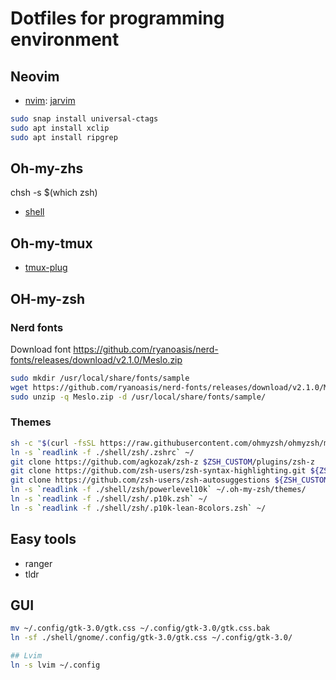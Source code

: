 # Dotfiles for programming environment

## Neovim

- [nvim](./nvim): [jarvim](https://github.com/glepnir/jarvim)

```bash
sudo snap install universal-ctags
sudo apt install xclip
sudo apt install ripgrep
```
## Oh-my-zhs
chsh -s $(which zsh)
- [shell](./shell)

## Oh-my-tmux

- [tmux-plug](./tmux-plug)

## OH-my-zsh
### Nerd fonts
Download font https://github.com/ryanoasis/nerd-fonts/releases/download/v2.1.0/Meslo.zip
```bash
sudo mkdir /usr/local/share/fonts/sample
wget https://github.com/ryanoasis/nerd-fonts/releases/download/v2.1.0/Meslo.zip
sudo unzip -q Meslo.zip -d /usr/local/share/fonts/sample/
```

### Themes
```bash
sh -c "$(curl -fsSL https://raw.githubusercontent.com/ohmyzsh/ohmyzsh/master/tools/install.sh)"
ln -s `readlink -f ./shell/zsh/.zshrc` ~/
git clone https://github.com/agkozak/zsh-z $ZSH_CUSTOM/plugins/zsh-z
git clone https://github.com/zsh-users/zsh-syntax-highlighting.git ${ZSH_CUSTOM:-~/.oh-my-zsh/custom}/plugins/zsh-syntax-highlighting
git clone https://github.com/zsh-users/zsh-autosuggestions ${ZSH_CUSTOM:-~/.oh-my-zsh/custom}/plugins/zsh-autosuggestions
ln -s `readlink -f ./shell/zsh/powerlevel10k` ~/.oh-my-zsh/themes/
ln -s `readlink -f ./shell/zsh/.p10k.zsh` ~/
ln -s `readlink -f ./shell/zsh/.p10k-lean-8colors.zsh` ~/
```

## Easy tools
- ranger
- tldr

## GUI
```bash
mv ~/.config/gtk-3.0/gtk.css ~/.config/gtk-3.0/gtk.css.bak
ln -sf ./shell/gnome/.config/gtk-3.0/gtk.css ~/.config/gtk-3.0/

## Lvim
ln -s lvim ~/.config 
```
